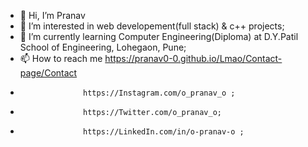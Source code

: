 - 👋 Hi, I’m Pranav
- 👀 I’m interested in web developement(full stack) & c++ projects;
- 🌱 I’m currently learning Computer Engineering(Diploma) at D.Y.Patil School of Engineering, Lohegaon, Pune;
- 📫 How to reach me https://pranav0-0.github.io/Lmao/Contact-page/Contact
-                   https://Instagram.com/o_pranav_o ;
-                   https://Twitter.com/o_pranav_o;
-                   https://LinkedIn.com/in/o-pranav-o ;
